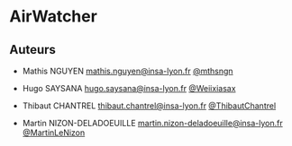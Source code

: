 # AirWatcher

## Auteurs

- Mathis NGUYEN
    mathis.nguyen@insa-lyon.fr
    [@mthsngn](https://github.com/mthsngn)
    
- Hugo SAYSANA
    hugo.saysana@insa-lyon.fr
    [@Weiixiasax](https://github.com/Weiixiasax)
    
- Thibaut CHANTREL
    thibaut.chantrel@insa-lyon.fr
    [@ThibautChantrel](https://github.com/ThibautChantrel)

- Martin NIZON-DELADOEUILLE
    martin.nizon-deladoeuille@insa-lyon.fr
    [@MartinLeNizon](https://github.com/MartinLeNizon)
